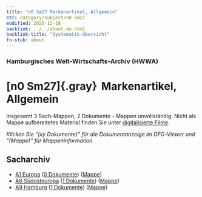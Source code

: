```yaml
---
title: "n0 Sm27 Markenartikel, Allgemein"
etr: category/subject/n0 Sm27
modified: 2020-12-18
backlink: ../../about.de.html
backlink-title: "Systematik-Übersicht"
fn-stub: about
---
```


### Hamburgisches Welt-Wirtschafts-Archiv (HWWA)
# [n0 Sm27]{.gray}&#8201; Markenartikel, Allgemein&#160; 




Insgesamt 3 Sach-Mappen, 2 Dokumente - Mappen unvollständig.
Nicht als Mappe aufbereitetes Material finden Sie unter [digitalisierte Filme](/film/h1_sh).

_Klicken Sie "(xy Dokumente)" für die Dokumentanzeige im DFG-Viewer und "(Mappe)" für Mappeninformation._

## Sacharchiv



- [A1 Europa](../../../geo/about.de.html#A1) (<a href="https://dfg-viewer.de/show/?tx_dlf[id]=https://pm20.zbw.eu/mets/sh/1408xx/140892/1458xx/145822/public.mets.de.xml" target="_blank">0 Dokumente</a>) ([Mappe](http://purl.org/pressemappe20/folder/sh/140892,145822))
- [A6 Südosteuropa](../../../geo/about.de.html#A6) (<a href="https://dfg-viewer.de/show/?tx_dlf[id]=https://pm20.zbw.eu/mets/sh/1409xx/140900/1458xx/145822/public.mets.de.xml" target="_blank">1 Dokumente</a>) ([Mappe](http://purl.org/pressemappe20/folder/sh/140900,145822))
- [A9 Hamburg](../../../geo/about.de.html#A9) (<a href="https://dfg-viewer.de/show/?tx_dlf[id]=https://pm20.zbw.eu/mets/sh/1409xx/140905/1458xx/145822/public.mets.de.xml" target="_blank">1 Dokumente</a>) ([Mappe](http://purl.org/pressemappe20/folder/sh/140905,145822))


